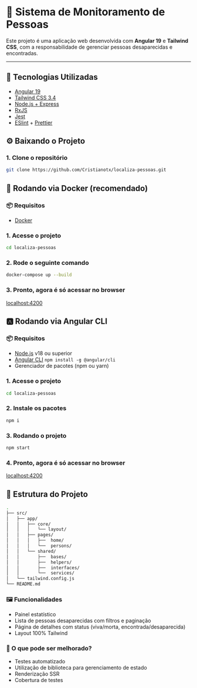 # 🧭 Sistema de Monitoramento de Pessoas

Este projeto é uma aplicação web desenvolvida com **Angular 19** e **Tailwind CSS**, com a responsabilidade de gerenciar pessoas desaparecidas e encontradas.

---

## 🚀 Tecnologias Utilizadas

- [Angular 19](https://angular.io/)
- [Tailwind CSS 3.4](https://tailwindcss.com/)
- [Node.js + Express](https://expressjs.com/)
- [RxJS](https://rxjs.dev/)
- [Jest](https://jestjs.io/pt-BR/)
- [ESlint](https://jestjs.io/pt-BR/) +  [Prettier](https://jestjs.io/pt-BR/)


## ⚙️ Baixando o Projeto

### 1. Clone o repositório

```bash
git clone https://github.com/Cristianotx/localiza-pessoas.git
```

## 🐳 Rodando via Docker (recomendado)

### 📦 Requisitos

- [Docker](https://docs.docker.com/desktop/setup/install/)

### 1. Acesse o projeto
```bash
cd localiza-pessoas
```

### 2. Rode o seguinte comando
```bash
docker-compose up --build
```

### 3. Pronto, agora é só acessar no browser
[localhost:4200](http://localhost:4200)

## 🅰️ Rodando via Angular CLI

### 📦 Requisitos

- [Node.js](https://nodejs.org/) v18 ou superior
- [Angular CLI](https://angular.io/cli) `npm install -g @angular/cli`
- Gerenciador de pacotes (npm ou yarn)

### 1. Acesse o projeto
```bash
cd localiza-pessoas
```

### 2. Instale os pacotes
```bash
npm i
```
### 3. Rodando o projeto
```bash
npm start
```
### 4. Pronto, agora é só acessar no browser
[localhost:4200](http://localhost:4200)

## 🧱 Estrutura do Projeto
```bash
.
├── src/
│   ├── app/
│   │   ├── core/   
│   │   │   └── layout/   
│   │   ├── pages/ 
│   │   │   ├──  home/
│   │   │   └──  persons/
│   │   └── shared/  
│   │       ├──  bases/
│   │       ├──  helpers/
│   │       ├──  interfaces/
│   │       └──  services/
│   └── tailwind.config.js
└── README.md
```

### 🖼️ Funcionalidades
* Painel estatístico
* Lista de pessoas desaparecidas com filtros e paginação
* Página de detalhes com status (viva/morta, encontrada/desaparecida)
* Layout 100% Tailwind

### 🔄 O que pode ser melhorado?
* Testes automatizado
* Utilização de biblioteca para gerenciamento de estado
* Renderização SSR
* Cobertura de testes